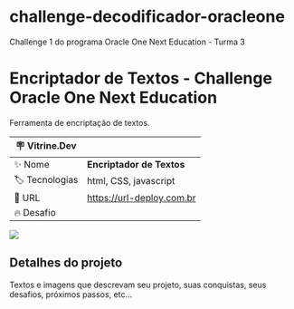 # challenge-decodificador-oracleone
Challenge 1 do programa Oracle One Next Education  - Turma 3

# Encriptador de Textos - Challenge Oracle One Next Education

Ferramenta de encriptação de textos.

| :placard: Vitrine.Dev |     |
| -------------  | --- |
| :sparkles: Nome        | **Encriptador de Textos**
| :label: Tecnologias | html, CSS, javascript
| :rocket: URL         | https://url-deploy.com.br
| :fire: Desafio     | 

<!-- Inserir imagem com a #vitrinedev ao final do link -->
![](https://via.placeholder.com/1200x500.png?text=imagem+lindona+do+meu+projeto#vitrinedev)

## Detalhes do projeto

Textos e imagens que descrevam seu projeto, suas conquistas, seus desafios, próximos passos, etc...
